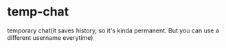 # temp-chat
temporary chat(it saves history, so it's kinda permanent. But you can use a different username everytime)

